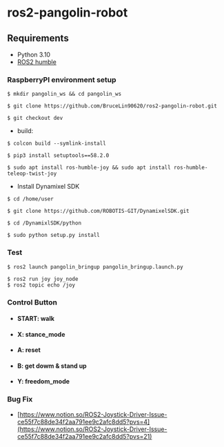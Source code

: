 # ros2-pangolin-robot

## **Requirements**

- Python 3.10
- [ROS2 humble](https://docs.ros.org/en/humble/Installation/Ubuntu-Install-Debians.html)

### RaspberryPI environment setup
```
$ mkdir pangolin_ws && cd pangolin_ws
```
```
$ git clone https://github.com/BruceLin90620/ros2-pangolin-robot.git
```
```
$ git checkout dev
```
- build: 
```
$ colcon build --symlink-install
```
```
$ pip3 install setuptools==58.2.0
```
```
$ sudo apt install ros-humble-joy && sudo apt install ros-humble-teleop-twist-joy
``` 
- Install Dynamixel SDK
```
$ cd /home/user
``` 
```
$ git clone https://github.com/ROBOTIS-GIT/DynamixelSDK.git
```
```
$ cd /DynamixlSDK/python
``` 
```
$ sudo python setup.py install
```


### Test
```
$ ros2 launch pangolin_bringup pangolin_bringup.launch.py
```
```
$ ros2 run joy joy_node
$ ros2 topic echo /joy
```

### Control Button
* #### START: walk
* #### X: stance_mode
* #### A: reset
* #### B: get dowm & stand up
* #### Y: freedom_mode

### Bug Fix

- [https://www.notion.so/ROS2-Joystick-Driver-Issue-ce55f7c88de34f2aa791ee9c2afc8dd5?pvs=4](https://www.notion.so/ROS2-Joystick-Driver-Issue-ce55f7c88de34f2aa791ee9c2afc8dd5?pvs=21)

